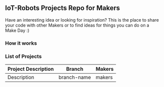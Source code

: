 ## IoT-Robots Projects Repo for Makers

Have an interesting idea or looking for inspiration? This is the place to share your code with other Makers or to find ideas for things you can do on a Make Day :)


### How it works



### List of Projects

| Project Description | Branch | Makers |
| -------------| -------------- | ----------------- |
| Description | branch-name | makers |